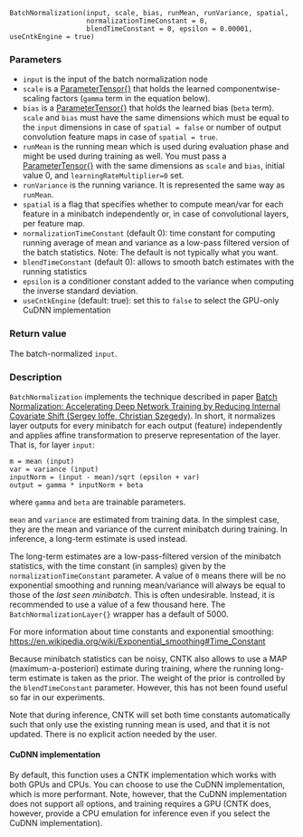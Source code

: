 
    BatchNormalization(input, scale, bias, runMean, runVariance, spatial,
                       normalizationTimeConstant = 0,
                       blendTimeConstant = 0, epsilon = 0.00001, useCntkEngine = true)

### Parameters

* `input` is the input of the batch normalization node
* `scale` is a [ParameterTensor{}](Parameters-And-Constants) that holds the learned componentwise-scaling factors (`gamma` term in the equation below).
* `bias` is a [ParameterTensor{}](Parameters-And-Constants#parametertensor) that holds the learned bias (`beta` term). `scale` and `bias` must have the same dimensions which must be equal to the `input` dimensions in case of `spatial = false` or number of output convolution feature maps in case of `spatial = true`.
* `runMean` is the running mean which is used during evaluation phase and might be used during training as well.
You must pass a [ParameterTensor{}](Parameters-And-Constants#parametertensor) with
the same dimensions as `scale` and `bias`,
initial value 0, and `learningRateMultiplier=0` set.
* `runVariance` is the running variance. It is represented the same way as `runMean`.
* `spatial` is a flag that specifies whether to compute mean/var for each feature in a minibatch independently or, in case of convolutional layers, per feature map.
* `normalizationTimeConstant` (default 0): time constant for computing running average of mean and variance as a
low-pass filtered version of the batch statistics. Note: The default is not typically what you want.
* `blendTimeConstant` (default 0): allows to smooth batch estimates with the running statistics
* `epsilon` is a conditioner constant added to the variance when computing the inverse standard deviation.
* `useCntkEngine` (default: true): set this to `false` to select the GPU-only CuDNN implementation

### Return value
The batch-normalized `input`.

### Description

`BatchNormalization` implements the technique described in paper 
[Batch Normalization: Accelerating Deep Network Training by Reducing Internal Covariate Shift (Sergey Ioffe, Christian Szegedy)](http://arxiv.org/abs/1502.03167).
In short, it normalizes layer outputs for every minibatch for each output (feature) independently and applies affine transformation to preserve representation of the layer. That is, for layer `input`:
```
m = mean (input)
var = variance (input)
inputNorm = (input - mean)/sqrt (epsilon + var)
output = gamma * inputNorm + beta
```
where `gamma` and `beta` are trainable parameters.

`mean` and `variance` are estimated from training data. In the simplest case, they are the mean and variance
of the current minibatch during training. In inference, a long-term estimate is used instead.

The long-term estimates are a low-pass-filtered version of the minibatch statistics, with the time constant
(in samples) given by the `normalizationTimeConstant` parameter.
A value of `0` means there will be no exponential smoothing and running mean/variance
will always be equal to those of the *last seen minibatch*.
This is often undesirable.
Instead, it is recommended to use a value of a few thousand here.
The `BatchNormalizationLayer{}` wrapper has a default of 5000.

For more information about time constants and exponential smoothing: https://en.wikipedia.org/wiki/Exponential_smoothing#Time_Constant

Because minibatch statistics can be noisy,
CNTK also allows to use a MAP (maximum-a-posteriori) estimate during training,
where the running long-term estimate is taken as the prior.
The weight of the prior is controlled by the `blendTimeConstant` parameter.
However, this has not been found useful so far in our experiments.

Note that during inference, CNTK will set both time constants automatically such that
only use the existing running mean is used, and that it is not updated. There is no explicit action needed by the user.

#### CuDNN implementation
By default, this function uses a CNTK implementation which works with both GPUs and CPUs.
You can choose to use the CuDNN implementation, which is more performant.
Note, however, that the CuDNN implementation does not support all options,
and training requires a GPU (CNTK does, however, provide a CPU emulation for inference
even if you select the CuDNN implementation).
